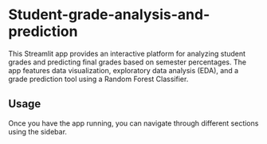 # Student-grade-analysis-and-prediction

<p>This Streamlit app provides an interactive platform for analyzing student grades and predicting final grades
        based on semester percentages. The app features data visualization, exploratory data analysis (EDA), and a grade
        prediction tool using a Random Forest Classifier.</p>
    <p>
        <h2>Usage</h2>
        Once you have the app running, you can navigate through different sections using the sidebar.</p> 

